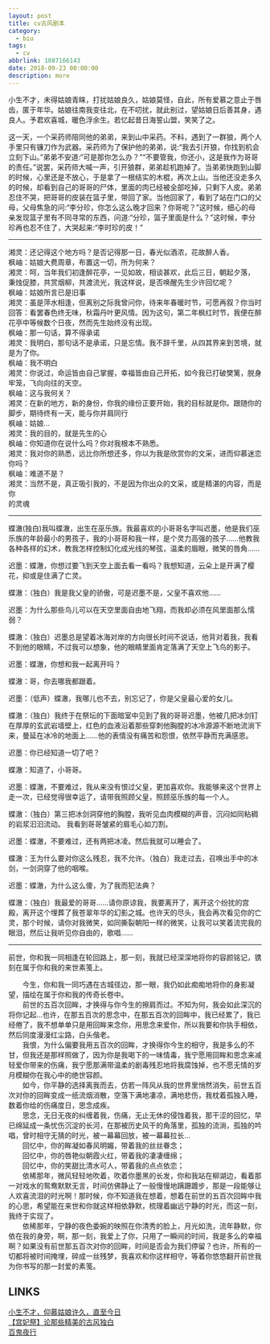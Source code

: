 ```yaml
---
layout: post
title: cv古风剧本
category: 
  - biu
tags: 
  - cv
abbrlink: 1087166143
date: 2018-09-23 00:00:00
description: more
---
```



<!--突然迷上了！！！！剧情yy就好了-->



小生不才，未得姑娘青睐，打扰姑娘良久，姑娘莫怪，自此，所有爱慕之意止于唇齿，匿于年华。姑娘往南我变往北，在不叨扰，就此别过，望姑娘日后善其身，遇良人。予君欢喜城，暖色浮余生。若忆起昔日海誓山盟，笑笑了之。  

这一天，一个采药师陪同他的弟弟，来到山中采药。不料，遇到了一群狼，两个人手里只有镰刀作为武器。采药师为了保护他的弟弟，说:“我去引开狼，你找到机会立刻下山。”弟弟不安道:“可是那你怎么办？”“不要管我，你还小，这是我作为哥哥的责任。”说罢，采药师大喊一声，引开狼群，弟弟趁机跑掉了。当弟弟快跑到山脚的时候，心里还是不放心，于是拿了一根结实的木棍，再次上山。当他还没走多久的时候，却看到自己的哥哥的尸体，里面的肉已经被全部吃掉，只剩下人皮。弟弟忍住不哭，把哥哥的皮装在篮子里，带回了家。当他回家了，看到了站在门口的父母，父母焦急的问:“李分珍，你怎么这么晚才回来？你哥呢？”这时候，细心的母亲发现篮子里有不同寻常的东西，问道:“分珍，篮子里面是什么？”这时候，李分珍再也忍不住了，大哭起来:“李时珍的皮！”  

---

湘灵：还记得这个地方吗？是否记得那一日，春光似酒浓，花故醉人香。  
枫岫：姑娘大费周章，布置这一切，所为何来？  
湘灵：呵，当年我们初逢醉花亭，一见如故，相谈甚欢，此后三日，朝起夕落，   秉烛促膝，共赏烟柳，共渡流光，我这样说，是否唤醒先生少许回忆呢？  
枫岫：姑娘所言已是旧事  
湘灵：虽是萍水相逢，但离别之际我曾问你，待来年春暖时节，可愿再叙？你当时回答：看罢春色终无味，秋霜丹叶更风情。因为这句，第二年枫红时节，我便在醉花亭中等候数个日夜，然而先生始终没有出现。  
枫岫：那一句话，算不得承诺  
湘灵：我明白，那句话不是承诺，只是忘情。我不辞千里，从四其界来到苦境，就是为了你。  
枫岫：我不明白  
湘灵：你说过，命运皆由自己掌握，幸福皆由自己开拓，如今我已打破樊篱，脱身牢笼，飞向向往的天空。  
枫岫：这与我何关？  
湘灵：在新的地方，新的身份，你我的缘份正要开始，我的目标就是你。跟随你的脚步，期待终有一天，能与你并肩同行  
枫岫：姑娘...  
湘灵：我的目的，就是先生的心  
枫岫：你知道你在说什么吗？你对我根本不熟悉。  
湘灵：我对你的熟悉，远比你所想还多，你以为我是欣赏你的文采，进而仰慕迷恋你吗？  
枫岫：难道不是？  
湘灵：当然不是，真正吸引我的，不是因为你出众的文采，或是精湛的内容，而是你  
的灵魂   

-----

蝶澈(独白)我叫蝶澈，出生在巫乐族。我最喜欢的小哥哥名字叫迟墨，他是我们巫乐族的年龄最小的男孩子，我的小哥哥和我一样，是个灵力高强的孩子……他教我各种各样的幻术，教我怎样控制幻化成光线的琴弦，温柔的眉眼，微笑的唇角……   

迟墨：蝶澈，你想过要飞到天空上面去看一看吗？我想知道，云朵上是开满了樱花，抑或是住满了亡灵。   

蝶澈：（独白）我是我父皇的骄傲，可是迟墨不是，父皇不喜欢他……   

迟墨：为什么那些鸟儿可以在天空里面自由地飞翔，而我却必须在风里面那么懦弱？   

蝶澈：（独白）迟墨总是望着冰海对岸的方向很长时间不说话，他背对着我，我看不到他的眼睛，不过我可以想象，他的眼睛里面肯定落满了天空上飞鸟的影子。   

迟墨：蝶澈，你想和我一起离开吗？  

蝶澈：哥，你去哪我都跟着。  

迟墨：（低声）蝶澈，我哪儿也不去，别忘记了，你是父皇最心爱的女儿。  

蝶澈：（独白）我终于在祭坛的下面暗室中见到了我的哥哥迟墨，他被几把冰剑钉在厚厚的玄武岩墙壁上，红色的血液沿着那些穿刺他胸膛的冰冷源源不断地流淌下来，曼延在冰冷的地面上……他的表情没有痛苦和怨恨，依然平静而充满感恩。  

迟墨：你已经知道一切了吧？  

蝶澈：知道了，小哥哥。  

迟墨：蝶澈，不要难过，我从来没有恨过父皇，更加喜欢你。我能够来这个世界上走一次，已经觉得很幸运了，请带我照顾父皇，照顾巫乐族的每一个人。  

蝶澈：（独白）第三把冰剑洞穿他的胸膛，我听见血肉模糊的声音，沉闷如同粘稠的岩浆汩汩流动。 我看到哥哥皱紧的眉毛心如刀割。   

迟墨：蝶澈，不要难过，还有两把冰凌。然后我就可以睡会了。   

蝶澈：王为什么要对你这么残忍，我不允许。（独白）我走过去，召唤出手中的冰剑，一剑洞穿了他的咽喉。   

迟墨：蝶澈，为什么这么傻，为了我而犯法典？  

蝶澈：（独白）我最爱的哥哥……请你原谅我，我要离开了，离开这个纷扰的宫殿，离开这个埋葬了我苍翠年华的幻影之城。也许天的尽头，我会再次看见你的亡灵，那个时候，请你对我微笑，如同撕裂朝阳一样的微笑，让我可以笑着流完我的眼泪，然后让我听见你自由的，歌唱……  

-----

 前世，你和我一同相逢在轮回路上，那一刻，我就已经深深地将你的容颜铭记，镌刻在属于你和我的来世素笺上。  

　　今生，你和我一同巧遇在古城径边，那一眼，我仍如此痴痴地将你的身影凝望，描绘在属于你和我的传奇长卷中。  
　　前世的五百次回眸，才换得与你今生的擦肩而过。不知为何，我会如此深沉的将你记起…也许，在那五百次的思念中，在那五百次的回眸中，我已经累了，我已经倦了，我不想单单只是用回眸来念你，用思念来爱你，所以我要和你执手相依，然后同度漫漫红尘路，白头偕老。  
　　我恨，为什么偏要我用五百次的回眸，才换得你今生的相守，我是多么的不甘，但我还是那样照做了，因为你是我喝下的一味情毒，我宁愿用回眸和思念来减轻爱你带来的伤痛，我宁愿那满带温柔的剧毒残忍地将我腐蚀掉，也不愿无情的岁月模糊你在我心中的绝世容颜。  
　　如今，你平静的选择离我而去，仿若一阵风从我的世界里悄然消失，前世五百次对你的回眸变成一纸流烟消散，空落下满地凄凉，满地悲伤，我枕着孤独入睡，数着你给的伤痛度日，思念成疾。  
　　思念，无日无夜的纠缠着我，伤痛，无止无休的侵蚀着我，那干涩的回忆，早已绵延成一条忧伤沉淀的长河，在那被历史风干的角落里，孤独的流淌，孤独的吟唱，曾时相守无猜的时光，被一幕幕回放，被一幕幕拉长…  
　　回忆中，你的眸凝如春风明媚，带着我的丝丝眷念；  
　　回忆中，你的唇艳似朝霞火红，带着我的凄凄缠绵；  
　　回忆中，你的笑甜比清水可人，带着我的点点依恋；  
　　依稀那年，微风轻轻地吹着，吹着你墨黑的长发，你和我站在柳湖边，看着那一对戏水的鸳鸯默默无言，时间仿佛静止了一般慢慢地蹒跚踱步，那是一段能够让人欢喜流泪的时光啊！那时候，你不知道我在想着，想着在前世的五百次回眸中我的心思，希望能在来世和你就这样相依静默，梳理着幽远宁静的时光，而这一刻，我终于实现了。  
　　依稀那年，宁静的夜色委婉的映照在你清秀的脸上，月光如洗，流年静默，你依在我的身旁，啊，那一刻，我爱上了你，只用了一瞬间的时间，我是多么的幸福啊？如果没有前世那五百次对你的回眸，时间是否会为我们停留？也许，所有的一切都将被时间掩埋，碎成一丝残梦，我喜欢和你这样相守，等着你悠悠翻开前世我为你书写的那一封爱的素笺。  



## LINKS

[小生不才，仰慕姑娘许久，直至今日](https://www.lkxin.cn/archives/234.html)  
[【宫妃祭】论那些精美的古风独白](https://tieba.baidu.com/p/4633724261?red_tag=0052093016)  
[百鬼夜行](https://y.qq.com/n/yqq/song/002QopfF3YHIML.html)  

